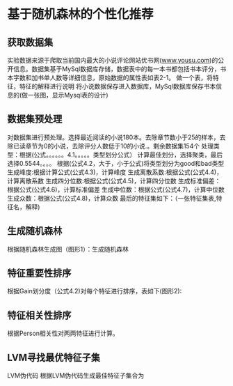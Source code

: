 # 基于随机森林的个性化推荐
## 获取数据集
实验数据来源于爬取当前国内最大的小说评论网站优书网(www.yousu.com)的公开信息。数据集基于MySql数据库存储，数据表中的每一本书都包括书本评分，书本字数和加书单人数等详细信息，原始数据的属性表如表2-1。
做一个表，将特征，特征的解释进行说明
将小说数据保存进入数据库，MySql数据库保存书本信息的(做一张图，显示Mysql表的设计)

## 数据集预处理
对数据集进行预处理。选择最近阅读的小说180本。去除章节数小于25的样本，去除已读章节为0的小说，去除评分人数低于10的小说.。剩余数据集154个
处理类型：根据(公式。。。。。。4.1。。。。。类型划分公式）
计算最佳划分，选择聚类，最后选择0.5544。。。。
根据(公式4.2，大于，小于公式)将类型划分为good和bad类型
生成峰度:根据计算公式(公式4.3)，计算峰度
生成离散系数:根据公式(公式4.4)，计算离散系数
生成四分位数:根据公式(公式4.5)，计算四分位数
生成标准偏差：根据公式(公式4.6)，计算标准偏差
生成中位数：根据公式(公式4.7)，计算中位数
生成众数：根据公式(公式4.8)，计算众数
最后的特征集如下：（一张特征集表,特征名，解释)
## 生成随机森林
根据随机森林生成图（图形1）：生成随机森林
## 特征重要性排序
根据Gain划分度（公式4.2)对每个特征进行排序，表如下(图形2):
## 特征相关性排序
根据Person相关性对两两特征进行计算。
## LVM寻找最优特征子集
LVM伪代码
根据LVM伪代码生成最佳特征子集合为
